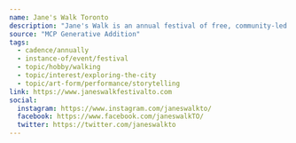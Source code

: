 ```yaml
---
name: Jane's Walk Toronto
description: "Jane's Walk is an annual festival of free, community-led walking conversations inspired by Jane Jacobs. Jane's Walks encourage people to share stories about their neighbourhoods, discover unseen aspects of their communities, and use walking as a way to connect with their neighbours."
source: "MCP Generative Addition"
tags:
  - cadence/annually
  - instance-of/event/festival
  - topic/hobby/walking
  - topic/interest/exploring-the-city
  - topic/art-form/performance/storytelling
link: https://www.janeswalkfestivalto.com
social:
  instagram: https://www.instagram.com/janeswalkto/
  facebook: https://www.facebook.com/janeswalkTO/
  twitter: https://twitter.com/janeswalkto
---
```

